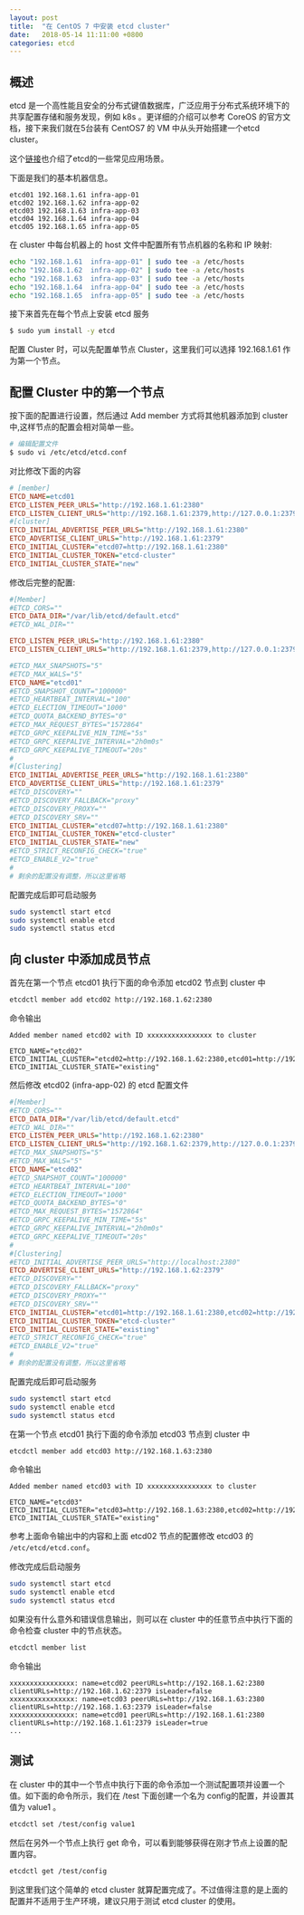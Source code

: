 ```yaml
---
layout: post
title:  "在 CentOS 7 中安装 etcd cluster"
date:   2018-05-14 11:11:00 +0800
categories: etcd
---
```


概述
--

etcd 是一个高性能且安全的分布式键值数据库，广泛应用于分布式系统环境下的共享配置存储和服务发现，例如 k8s 。更详细的介绍可以参考 CoreOS 的官方文档，接下来我们就在5台装有 CentOS7 的 VM 中从头开始搭建一个etcd cluster。

这个[链接](http://www.infoq.com/cn/articles/etcd-interpretation-application-scenario-implement-principle)也介绍了etcd的一些常见应用场景。

下面是我们的基本机器信息。
```
etcd01 192.168.1.61 infra-app-01
etcd02 192.168.1.62 infra-app-02
etcd03 192.168.1.63 infra-app-03
etcd04 192.168.1.64 infra-app-04
etcd05 192.168.1.65 infra-app-05
```

在 cluster 中每台机器上的 host 文件中配置所有节点机器的名称和 IP 映射:
```bash
echo "192.168.1.61  infra-app-01" | sudo tee -a /etc/hosts
echo "192.168.1.62  infra-app-02" | sudo tee -a /etc/hosts
echo "192.168.1.63  infra-app-03" | sudo tee -a /etc/hosts
echo "192.168.1.64  infra-app-04" | sudo tee -a /etc/hosts
echo "192.168.1.65  infra-app-05" | sudo tee -a /etc/hosts
```

接下来首先在每个节点上安装 etcd 服务
```bash
$ sudo yum install -y etcd
```

配置 Cluster 时，可以先配置单节点 Cluster，这里我们可以选择 192.168.1.61 作为第一个节点。


配置 Cluster 中的第一个节点
--

按下面的配置进行设置，然后通过 Add member 方式将其他机器添加到 cluster 中,这样节点的配置会相对简单一些。

```bash
# 编辑配置文件 
$ sudo vi /etc/etcd/etcd.conf
```
对比修改下面的内容
```ini
# [member]
ETCD_NAME=etcd01
ETCD_LISTEN_PEER_URLS="http://192.168.1.61:2380"
ETCD_LISTEN_CLIENT_URLS="http://192.168.1.61:2379,http://127.0.0.1:2379"
#[cluster]
ETCD_INITIAL_ADVERTISE_PEER_URLS="http://192.168.1.61:2380"
ETCD_ADVERTISE_CLIENT_URLS="http://192.168.1.61:2379"
ETCD_INITIAL_CLUSTER="etcd07=http://192.168.1.61:2380"
ETCD_INITIAL_CLUSTER_TOKEN="etcd-cluster"
ETCD_INITIAL_CLUSTER_STATE="new"
```

修改后完整的配置:
```ini
#[Member]
#ETCD_CORS=""
ETCD_DATA_DIR="/var/lib/etcd/default.etcd"
#ETCD_WAL_DIR=""

ETCD_LISTEN_PEER_URLS="http://192.168.1.61:2380"
ETCD_LISTEN_CLIENT_URLS="http://192.168.1.61:2379,http://127.0.0.1:2379"

#ETCD_MAX_SNAPSHOTS="5"
#ETCD_MAX_WALS="5"
ETCD_NAME="etcd01"
#ETCD_SNAPSHOT_COUNT="100000"
#ETCD_HEARTBEAT_INTERVAL="100"
#ETCD_ELECTION_TIMEOUT="1000"
#ETCD_QUOTA_BACKEND_BYTES="0"
#ETCD_MAX_REQUEST_BYTES="1572864"
#ETCD_GRPC_KEEPALIVE_MIN_TIME="5s"
#ETCD_GRPC_KEEPALIVE_INTERVAL="2h0m0s"
#ETCD_GRPC_KEEPALIVE_TIMEOUT="20s"
#
#[Clustering]
ETCD_INITIAL_ADVERTISE_PEER_URLS="http://192.168.1.61:2380"
ETCD_ADVERTISE_CLIENT_URLS="http://192.168.1.61:2379"
#ETCD_DISCOVERY=""
#ETCD_DISCOVERY_FALLBACK="proxy"
#ETCD_DISCOVERY_PROXY=""
#ETCD_DISCOVERY_SRV=""
ETCD_INITIAL_CLUSTER="etcd07=http://192.168.1.61:2380"
ETCD_INITIAL_CLUSTER_TOKEN="etcd-cluster"
ETCD_INITIAL_CLUSTER_STATE="new"
#ETCD_STRICT_RECONFIG_CHECK="true"
#ETCD_ENABLE_V2="true"
#
# 剩余的配置没有调整，所以这里省略
```

配置完成后即可启动服务

```bash
sudo systemctl start etcd
sudo systemctl enable etcd
sudo systemctl status etcd
```

向 cluster 中添加成员节点
--

首先在第一个节点 etcd01 执行下面的命令添加 etcd02 节点到 cluster 中
```bash
etcdctl member add etcd02 http://192.168.1.62:2380
```
命令输出
```
Added member named etcd02 with ID xxxxxxxxxxxxxxxx to cluster

ETCD_NAME="etcd02"
ETCD_INITIAL_CLUSTER="etcd02=http://192.168.1.62:2380,etcd01=http://192.168.1.61:2380"
ETCD_INITIAL_CLUSTER_STATE="existing"
```

然后修改 etcd02 (infra-app-02) 的 etcd 配置文件
```ini
#[Member]
#ETCD_CORS=""
ETCD_DATA_DIR="/var/lib/etcd/default.etcd"
#ETCD_WAL_DIR=""
ETCD_LISTEN_PEER_URLS="http://192.168.1.62:2380"
ETCD_LISTEN_CLIENT_URLS="http://192.168.1.62:2379,http://127.0.0.1:2379"
#ETCD_MAX_SNAPSHOTS="5"
#ETCD_MAX_WALS="5"
ETCD_NAME="etcd02"
#ETCD_SNAPSHOT_COUNT="100000"
#ETCD_HEARTBEAT_INTERVAL="100"
#ETCD_ELECTION_TIMEOUT="1000"
#ETCD_QUOTA_BACKEND_BYTES="0"
#ETCD_MAX_REQUEST_BYTES="1572864"
#ETCD_GRPC_KEEPALIVE_MIN_TIME="5s"
#ETCD_GRPC_KEEPALIVE_INTERVAL="2h0m0s"
#ETCD_GRPC_KEEPALIVE_TIMEOUT="20s"
#
#[Clustering]
#ETCD_INITIAL_ADVERTISE_PEER_URLS="http://localhost:2380"
ETCD_ADVERTISE_CLIENT_URLS="http://192.168.1.62:2379"
#ETCD_DISCOVERY=""
#ETCD_DISCOVERY_FALLBACK="proxy"
#ETCD_DISCOVERY_PROXY=""
#ETCD_DISCOVERY_SRV=""
ETCD_INITIAL_CLUSTER="etcd01=http://192.168.1.61:2380,etcd02=http://192.168.1.62:2380"
ETCD_INITIAL_CLUSTER_TOKEN="etcd-cluster"
ETCD_INITIAL_CLUSTER_STATE="existing"
#ETCD_STRICT_RECONFIG_CHECK="true"
#ETCD_ENABLE_V2="true"
#
# 剩余的配置没有调整，所以这里省略
```

配置完成后即可启动服务

```bash
sudo systemctl start etcd
sudo systemctl enable etcd
sudo systemctl status etcd
```

在第一个节点 etcd01 执行下面的命令添加 etcd03 节点到 cluster 中
```bash
etcdctl member add etcd03 http://192.168.1.63:2380
```
命令输出
```
Added member named etcd03 with ID xxxxxxxxxxxxxxxx to cluster

ETCD_NAME="etcd03"
ETCD_INITIAL_CLUSTER="etcd03=http://192.168.1.63:2380,etcd02=http://192.168.1.62:2380,etcd01=http://192.168.1.61:2380"
ETCD_INITIAL_CLUSTER_STATE="existing"
```

参考上面命令输出中的内容和上面 etcd02 节点的配置修改 etcd03 的 ```/etc/etcd/etcd.conf```。

修改完成后启动服务
```bash
sudo systemctl start etcd
sudo systemctl enable etcd
sudo systemctl status etcd
```

如果没有什么意外和错误信息输出，则可以在 cluster 中的任意节点中执行下面的命令检查 cluster 中的节点状态。

```bash
etcdctl member list
```

命令输出
```
xxxxxxxxxxxxxxxx: name=etcd02 peerURLs=http://192.168.1.62:2380 clientURLs=http://192.168.1.62:2379 isLeader=false
xxxxxxxxxxxxxxxx: name=etcd03 peerURLs=http://192.168.1.63:2380 clientURLs=http://192.168.1.63:2379 isLeader=false
xxxxxxxxxxxxxxxx: name=etcd01 peerURLs=http://192.168.1.61:2380 clientURLs=http://192.168.1.61:2379 isLeader=true
...
```

测试
--

在 cluster 中的其中一个节点中执行下面的命令添加一个测试配置项并设置一个值。如下面的命令所示，我们在 /test 下面创建一个名为 config的配置，并设置其值为 value1 。

```bash
etcdctl set /test/config value1
```

然后在另外一个节点上执行 get 命令，可以看到能够获得在刚才节点上设置的配置内容。

```bash
etcdctl get /test/config
```
到这里我们这个简单的 etcd cluster 就算配置完成了。不过值得注意的是上面的配置并不适用于生产环境，建议只用于测试 etcd cluster 的使用。

